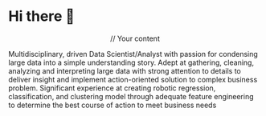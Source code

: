 # Hi there 👋

<p align="center">
// Your content
</p>

Multidisciplinary, driven Data Scientist/Analyst with passion for condensing large data into a simple understanding story. Adept at gathering, cleaning, analyzing and interpreting large data with strong attention to details to deliver insight and implement action-oriented solution to complex business problem. Significant experience at creating robotic regression, classification, and clustering model through adequate feature engineering to  determine the best course of action to meet business needs
